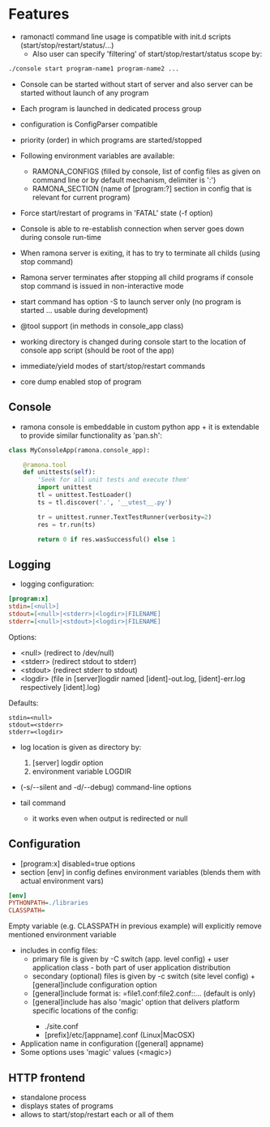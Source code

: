 Features
========

- ramonactl command line usage is compatible with init.d scripts (start/stop/restart/status/...)
	- Also user can specify 'filtering' of start/stop/restart/status scope by:
```bash
./console start program-name1 program-name2 ...
```

- Console can be started without start of server and also server can be started without launch of any program
- Each program is launched in dedicated process group
- configuration is ConfigParser compatible
- priority (order) in which programs are started/stopped
- Following environment variables are available:
	- RAMONA_CONFIGS (filled by console, list of config files as given on command line or by default mechanism, delimiter is ':')
	- RAMONA_SECTION (name of [program:?] section in config that is relevant for current program)

- Force start/restart of programs in 'FATAL' state (-f option)
- Console is able to re-establish connection when server goes down during console run-time
- When ramona server is exiting, it has to try to terminate all childs (using stop command)
- Ramona server terminates after stopping all child programs if console stop command is issued in non-interactive mode
- start command has option -S to launch server only (no program is started ... usable during development)
- @tool support (in methods in console_app class)
- working directory is changed during console start to the location of console app script (should be root of the app)
- immediate/yield modes of start/stop/restart commands
- core dump enabled stop of program

Console
-------
- ramona console is embeddable in custom python app + it is extendable to provide similar functionality as 'pan.sh':
```python
class MyConsoleApp(ramona.console_app):

	@ramona.tool
	def unittests(self):
		'Seek for all unit tests and execute them'
		import unittest
		tl = unittest.TestLoader()
		ts = tl.discover('.', '__utest__.py')

		tr = unittest.runner.TextTestRunner(verbosity=2)
		res = tr.run(ts)

		return 0 if res.wasSuccessful() else 1
```

Logging
-------
- logging configuration:

```ini
[program:x]
stdin=[<null>]
stdout=[<null>|<stderr>|<logdir>|FILENAME]
stderr=[<null>|<stdout>|<logdir>|FILENAME]
```
Options:
  * &lt;null> (redirect to /dev/null)
  * &lt;stderr> (redirect stdout to stderr)
  * &lt;stdout> (redirect stderr to stdout)
  * &lt;logdir>  (file in [server]logdir named [ident]-out.log, [ident]-err.log respectively [ident].log)

Defaults:
```
stdin=<null>
stdout=<stderr>
stderr=<logdir>
```

- log location is given as directory by:
	1. [server] logdir option
	2. environment variable LOGDIR

- (-s/--silent and -d/--debug) command-line options
- tail command
	- it works even when output is redirected or null

Configuration
-------------
- [program:x] disabled=true options
- section [env] in config defines environment variables (blends them with actual environment vars)

```ini
[env]
PYTHONPATH=./libraries
CLASSPATH=
```

Empty variable (e.g. CLASSPATH in previous example) will explicitly remove mentioned environment variable

- includes in config files:
	- primary file is given by -C switch (app. level config) + user application class - both part of user application distribution
	- secondary (optional) files is given by -c switch (site level config) + [general]include configuration option 
	- [general]include format is: =file1.conf:file2.conf:<siteconf>:... (default is <siteconf> only)
	- [general]include has also 'magic' option <siteconf> that delivers platform specific locations of the config:
		- ./site.conf
		- [prefix]/etc/[appname].conf (Linux|MacOSX)
- Application name in configuration ([general] appname)
- Some options uses 'magic' values (&lt;magic>)

HTTP frontend
-------------
- standalone process
- displays states of programs 
- allows to start/stop/restart each or all of them
